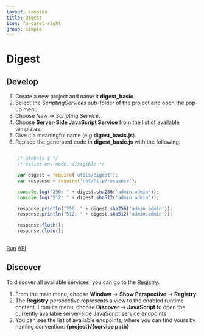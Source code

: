 ```yaml
---
layout: samples
title: Digest
icon: fa-caret-right
group: simple
---
```


Digest
===

Develop
--

1. Create a new project and name it **digest_basic**.
2. Select the *ScriptingServices* sub-folder of the project and open the pop-up menu.
3. Choose *New* -> *Scripting Service*.
4. Choose **Server-Side JavaScript Service** from the list of available templates.
5. Give it a meaningful name (e.g **digest_basic.js**).
6. Replace the generated code in **digest_basic.js** with the following:

```javascript

	/* globals $ */
	/* eslint-env node, dirigible */

	var digest = require('utils/digest');
	var response = require('net/http/response');

	console.log("256: " + digest.sha256('admin:admin'));
	console.log("512: " + digest.sha512('admin:admin'));

	response.println("256: " + digest.sha256('admin:admin'));
	response.println("512: " + digest.sha512('admin:admin'));

	response.flush();
	response.close();
	
```

<div class="btn-toolbar pull-right">
	<a class="btn btn-warning" href="http://dirigible.eclipse.org/services/web/registry/anonymous.html?git=https://github.com/dirigiblelabs/sample_utils_digest_basic.git">Run</a>
	<a class="btn btn-info" href="http://www.dirigible.io/api/utils_digest.html">API</a>
</div>

Discover
--
To discover all available services, you can go to the [Registry](../help/registry.html).

1. From the main menu, choose **Window** -> **Show Perspective** -> **Registry**.
2. The **Registry** perspective represents a view to the enabled runtime content. From its menu, choose **Discover** -> **JavaScript** to open the currently available server-side JavaScript service endpoints.
3. You can see the list of available endpoints, where you can find yours by naming convention: **{project}/{service path}**
